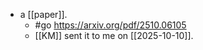 - a [[paper]].
  * #go https://arxiv.org/pdf/2510.06105
  * [[KM]] sent it to me on [[2025-10-10]].
